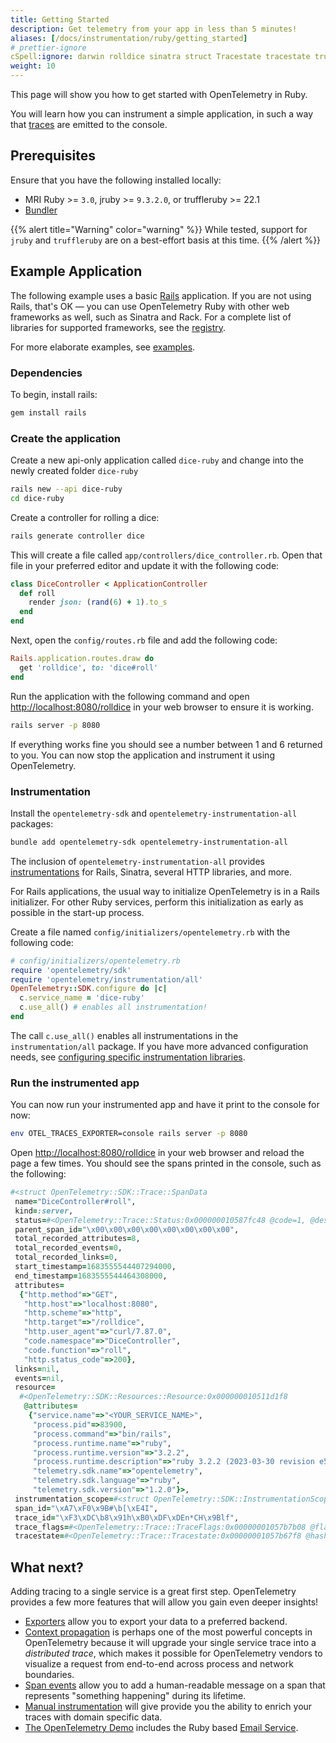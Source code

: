 ```yaml
---
title: Getting Started
description: Get telemetry from your app in less than 5 minutes!
aliases: [/docs/instrumentation/ruby/getting_started]
# prettier-ignore
cSpell:ignore: darwin rolldice sinatra struct Tracestate tracestate truffleruby
weight: 10
---
```


This page will show you how to get started with OpenTelemetry in Ruby.

You will learn how you can instrument a simple application, in
such a way that [traces][] are emitted to the console.

## Prerequisites

Ensure that you have the following installed locally:

- MRI Ruby >= `3.0`, jruby >= `9.3.2.0`, or truffleruby >= 22.1
- [Bundler](https://bundler.io/)

{{% alert  title="Warning" color="warning" %}} While tested, support for `jruby`
and `truffleruby` are on a best-effort basis at this time. {{% /alert %}}

## Example Application

The following example uses a basic [Rails](https://rubyonrails.org/)
application. If you are not using Rails, that's OK — you can use OpenTelemetry
Ruby with other web frameworks as well, such as Sinatra and Rack. For a complete
list of libraries for supported frameworks, see the
[registry](/ecosystem/registry/?component=instrumentation&language=ruby).

For more elaborate examples, see
[examples](/docs/instrumentation/ruby/examples/).

### Dependencies

To begin, install rails:

```sh
gem install rails
```

### Create the application

Create a new api-only application called `dice-ruby` and change into the newly
created folder `dice-ruby`

```sh
rails new --api dice-ruby
cd dice-ruby
```

Create a controller for rolling a dice:

```sh
rails generate controller dice
```

This will create a file called `app/controllers/dice_controller.rb`. Open that
file in your preferred editor and update it with the following code:

```ruby
class DiceController < ApplicationController
  def roll
    render json: (rand(6) + 1).to_s
  end
end
```

Next, open the `config/routes.rb` file and add the following code:

```ruby
Rails.application.routes.draw do
  get 'rolldice', to: 'dice#roll'
end
```

Run the application with the following command and open
<http://localhost:8080/rolldice> in your web browser to ensure it is working.

```sh
rails server -p 8080
```

If everything works fine you should see a number between 1 and 6 returned to
you. You can now stop the application and instrument it using OpenTelemetry.

### Instrumentation

Install the `opentelemetry-sdk` and `opentelemetry-instrumentation-all`
packages:

```sh
bundle add opentelemetry-sdk opentelemetry-instrumentation-all
```

The inclusion of `opentelemetry-instrumentation-all` provides
[instrumentations][] for Rails, Sinatra, several HTTP libraries, and more.

For Rails applications, the usual way to initialize OpenTelemetry is in a Rails
initializer. For other Ruby services, perform this initialization as early as
possible in the start-up process.

Create a file named `config/initializers/opentelemetry.rb` with the following
code:

```ruby
# config/initializers/opentelemetry.rb
require 'opentelemetry/sdk'
require 'opentelemetry/instrumentation/all'
OpenTelemetry::SDK.configure do |c|
  c.service_name = 'dice-ruby'
  c.use_all() # enables all instrumentation!
end
```

The call `c.use_all()` enables all instrumentations in the `instrumentation/all`
package. If you have more advanced configuration needs, see [configuring
specific instrumentation libraries][config].

### Run the instrumented app

You can now run your instrumented app and have it print to the console for now:

```sh
env OTEL_TRACES_EXPORTER=console rails server -p 8080
```

Open <http://localhost:8080/rolldice> in your web browser and reload the page a
few times. You should see the spans printed in the console, such as the
following:

```ruby
#<struct OpenTelemetry::SDK::Trace::SpanData
 name="DiceController#roll",
 kind=:server,
 status=#<OpenTelemetry::Trace::Status:0x000000010587fc48 @code=1, @description="">,
 parent_span_id="\x00\x00\x00\x00\x00\x00\x00\x00",
 total_recorded_attributes=8,
 total_recorded_events=0,
 total_recorded_links=0,
 start_timestamp=1683555544407294000,
 end_timestamp=1683555544464308000,
 attributes=
  {"http.method"=>"GET",
   "http.host"=>"localhost:8080",
   "http.scheme"=>"http",
   "http.target"=>"/rolldice",
   "http.user_agent"=>"curl/7.87.0",
   "code.namespace"=>"DiceController",
   "code.function"=>"roll",
   "http.status_code"=>200},
 links=nil,
 events=nil,
 resource=
  #<OpenTelemetry::SDK::Resources::Resource:0x000000010511d1f8
   @attributes=
    {"service.name"=>"<YOUR_SERVICE_NAME>",
     "process.pid"=>83900,
     "process.command"=>"bin/rails",
     "process.runtime.name"=>"ruby",
     "process.runtime.version"=>"3.2.2",
     "process.runtime.description"=>"ruby 3.2.2 (2023-03-30 revision e51014f9c0) [arm64-darwin22]",
     "telemetry.sdk.name"=>"opentelemetry",
     "telemetry.sdk.language"=>"ruby",
     "telemetry.sdk.version"=>"1.2.0"}>,
 instrumentation_scope=#<struct OpenTelemetry::SDK::InstrumentationScope name="OpenTelemetry::Instrumentation::Rack", version="0.23.0">,
 span_id="\xA7\xF0\x9B#\b[\xE4I",
 trace_id="\xF3\xDC\b8\x91h\xB0\xDF\xDEn*CH\x9Blf",
 trace_flags=#<OpenTelemetry::Trace::TraceFlags:0x00000001057b7b08 @flags=1>,
 tracestate=#<OpenTelemetry::Trace::Tracestate:0x00000001057b67f8 @hash={}>>
```

## What next?

Adding tracing to a single service is a great first step. OpenTelemetry provides
a few more features that will allow you gain even deeper insights!

- [Exporters][] allow you to export your data to a preferred backend.
- [Context propagation][] is perhaps one of the most powerful concepts in
  OpenTelemetry because it will upgrade your single service trace into a
  _distributed trace_, which makes it possible for OpenTelemetry vendors to
  visualize a request from end-to-end across process and network boundaries.
- [Span events][] allow you to add a human-readable message on a span that
  represents "something happening" during its lifetime.
- [Manual instrumentation][manual] will give provide you the ability to enrich
  your traces with domain specific data.
- [The OpenTelemetry Demo](/docs/demo/) includes the Ruby based
  [Email Service](/docs/demo/services/email/).

[traces]: /docs/concepts/signals/traces/
[instrumentations]: https://github.com/open-telemetry/opentelemetry-ruby#instrumentation-libraries
[config]: ../automatic/#configuring-specific-instrumentation-libraries
[exporters]: ../exporters/
[context propagation]: ../manual/#context-propagation
[manual]: ../manual/
[span events]: ../manual/#add-span-events
